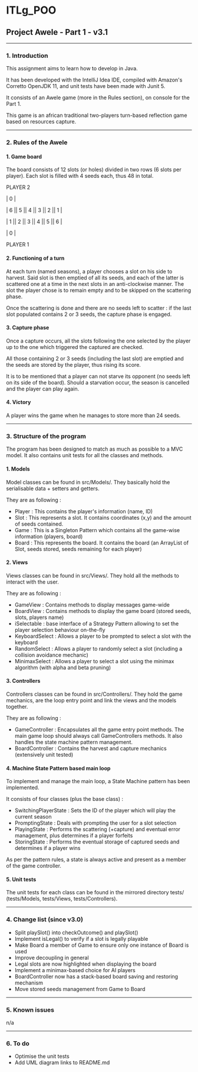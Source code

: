 # ITLg_POO
## Project Awele - Part 1 - v3.1

---
### 1. Introduction
This assignment aims to learn how to develop in Java.

It has been developed with the IntelliJ Idea IDE, compiled with Amazon's Corretto OpenJDK 11, and unit tests have been made with Junit 5.

 It consists of an Awele game (more in the Rules section), on console for the Part 1.
 
 This game is an african traditional two-players turn-based reflection game based on resources capture.

---
### 2. Rules of the Awele
#### 1. Game board
The board consists of 12 slots (or holes) divided in two rows (6 slots per player).
Each slot is filled with 4 seeds each, thus 48 in total.

PLAYER 2

| 0 |

| 6 || 5 || 4 || 3 || 2 || 1 |

| 1 || 2 || 3 || 4 || 5 || 6 |

| 0 |

PLAYER 1

#### 2. Functioning of a turn
At each turn (named seasons), a player chooses a slot on his side to harvest.
Said slot is then emptied of all its seeds, and each of the latter is scattered one at a time in the next slots in an anti-clockwise manner.
The slot the player chose is to remain empty and to be skipped on the scattering phase.

Once the scattering is done and there are no seeds left to scatter : if the last slot populated contains 2 or 3 seeds, the capture phase is engaged.

#### 3. Capture phase
Once a capture occurs, all the slots following the one selected by the player up to the one which triggered the captured are checked.

All those containing 2 or 3 seeds (including the last slot) are emptied and the seeds are stored by the player, thus rising its score.

It is to be mentioned that a player can not starve its opponent (no seeds left on its side of the board). Should a starvation occur,
the season is cancelled and the player can play again.

#### 4. Victory
A player wins the game when he manages to store more than 24 seeds.

---
### 3. Structure of the program
The program has been designed to match as much as possible to a MVC model. It also contains unit tests for all the classes and methods.

#### 1. Models
Model classes can be found in src/Models/. They basically hold the serialisable data + setters and getters.

They are as following :

- Player : This contains the player's information (name, ID)
- Slot : This represents a slot. It contains coordinates (x,y) and the amount of seeds contained.
- Game : This is a Singleton Pattern which contains all the game-wise information (players, board)
- Board : This represents the board. It contains the board (an ArrayList of Slot, seeds stored, seeds remaining for each player)

#### 2. Views
Views classes can be found in src/Views/. They hold all the methods to interact with the user.

They are as following :

- GameView : Contains methods to display messages game-wide
- BoardView : Contains methods to display the game board (stored seeds, slots, players name)
- iSelectable : base interface of a Strategy Pattern allowing to set the player selection behaviour on-the-fly
- KeyboardSelect : Allows a player to be prompted to select a slot with the keyboard
- RandomSelect : Allows a player to randomly select a slot (including a collision avoidance mechanic)
- MinimaxSelect : Allows a player to select a slot using the minimax algorithm (with alpha and beta pruning)

#### 3. Controllers
Controllers classes can be found in src/Controllers/. They hold the game mechanics, are the loop entry point
and link the views and the models together. 

They are as following :

- GameController : Encapsulates all the game entry point methods. The main game loop should always call GameControllers methods.
It also handles the state machine pattern management.
- BoardController : Contains the harvest and capture mechanics (extensively unit tested)

#### 4. Machine State Pattern based main loop
To implement and manage the main loop, a State Machine pattern has been implemented.

It consists of four classes (plus the base class) :

- SwitchingPlayerState : Sets the ID of the player which will play the current season
- PromptingState : Deals with prompting the user for a slot selection
- PlayingState : Performs the scattering (+capture) and eventual error management, plus determines if a player forfeits
- StoringState : Performs the eventual storage of captured seeds and determines if a player wins

As per the pattern rules, a state is always active and present as a member of the game controller.

#### 5. Unit tests
The unit tests for each class can be found in the mirrored directory tests/ (tests/Models, tests/Views, tests/Controllers).

---
### 4. Change list (since v3.0)

- Split playSlot() into checkOutcome() and playSlot()
- Implement isLegal() to verify if a slot is legally playable
- Make Board a member of Game to ensure only one instance of Board is used
- Improve decoupling in general
- Legal slots are now highlighted when displaying the board
- Implement a minimax-based choice for AI players
- BoardController now has a stack-based board saving and restoring mechanism
- Move stored seeds management from Game to Board

---
### 5. Known issues
n/a

---
### 6. To do

- Optimise the unit tests
- Add UML diagram links to README.md